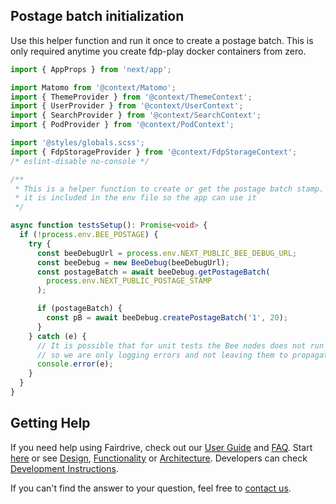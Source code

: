 ## Postage batch initialization

Use this helper function and run it once to create a postage batch. This is only required anytime you create fdp-play docker containers from zero.

```typescript
import { AppProps } from 'next/app';

import Matomo from '@context/Matomo';
import { ThemeProvider } from '@context/ThemeContext';
import { UserProvider } from '@context/UserContext';
import { SearchProvider } from '@context/SearchContext';
import { PodProvider } from '@context/PodContext';

import '@styles/globals.scss';
import { FdpStorageProvider } from '@context/FdpStorageContext';
/* eslint-disable no-console */

/**
 * This is a helper function to create or get the postage batch stamp. Once gotten
 * it is included in the env file so the app can use it
 */

async function testsSetup(): Promise<void> {
  if (!process.env.BEE_POSTAGE) {
    try {
      const beeDebugUrl = process.env.NEXT_PUBLIC_BEE_DEBUG_URL;
      const beeDebug = new BeeDebug(beeDebugUrl);
      const postageBatch = await beeDebug.getPostageBatch(
        process.env.NEXT_PUBLIC_POSTAGE_STAMP
      );

      if (postageBatch) {
        const pB = await beeDebug.createPostageBatch('1', 20);
      }
    } catch (e) {
      // It is possible that for unit tests the Bee nodes does not run
      // so we are only logging errors and not leaving them to propagate
      console.error(e);
    }
  }
}
```

## Getting Help

If you need help using Fairdrive, check out our [User Guide](USER-GUIDE.md) and [FAQ](FAQ.md). 
Start [here](GETTING-STARTED.md) or see [Design](DESIGN.md), [Functionality](FUNCTIONALITY.md) or [Architecture](ARCHITECTURE.md). 
Developers can check [Development Instructions](DEVELOPMENT.md).

If you can't find the answer to your question, feel free to [contact us](CONTACT.md).